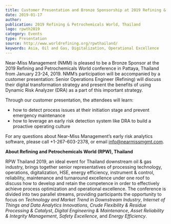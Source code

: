 ```yaml
---  
title: Customer Presentation and Bronze Sponsorship at 2019 Refining & Petrochemicals World, Thailand
date: 2019-01-17
author: 
publication: 2019 Refining & Petrochemicals World, Thailand
logo: rpwth2019
category: Events
type: Presentation
source: http://www.worldrefining.org/rpwthailand/
keywords: Asia, Oil and Gas, Digitalization, Operational Excellence
---
```

Near-Miss Management (NMM) is pleased to be a Bronze Sponsor at the 2019 Refining and Petrochemicals World conference in Pattaya, Thailand from January 23-24, 2019. NMM’s participation will be accompanied by a customer presentation: Senior Operations Engineer (Refining) will discuss their digital transformation strategy and present the benefits of using Dynamic Risk Analyzer (DRA) as a part of this important strategy.

Through our customer presentation, the attendees will learn:

- how to detect process issues at their initiation stage and prevent emergency maintenance
- how to leverage an early risk detection system like DRA to build a proactive operating culture

For any questions about Near-Miss Management’s early risk analytics software, please call +1-267-603-2378, or email info@nearmissmgmt.com.

**About Refining and Petrochemicals World (RPW), Thailand**

RPW Thailand 2019, an ideal event for Thailand downstream oil & gas industry, brings together senior representatives of processing technology, operations, digitalization, HSE, energy efficiency, instrument & control, reliability, maintenance and turnaround excellence under one roof to discuss how to develop and retain the competence in order to effectively achieve process optimization and operational excellence. The conference is divided into two parallel streams, providing participants the opportunity to focus on *Technology and Market Trend in Downstream Industry*, *Internet of Things and Data Analytics Innovations*, *Crude Flexibility & Residue Processing & Catalyst*, *Digital Engineering & Maintenance*, *Asset Reliability & Integrity Management*, *Safety Excellence*, and *Energy Efficiency*. 

